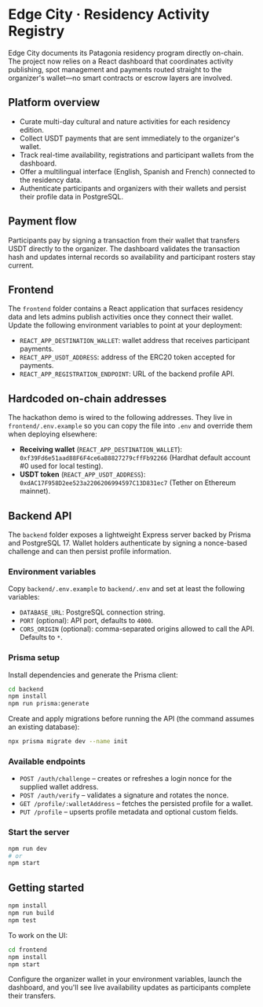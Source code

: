 # Edge City · Residency Activity Registry

Edge City documents its Patagonia residency program directly on-chain. The project now relies on a
React dashboard that coordinates activity publishing, spot management and payments routed straight
to the organizer's wallet—no smart contracts or escrow layers are involved.

## Platform overview

- Curate multi-day cultural and nature activities for each residency edition.
- Collect USDT payments that are sent immediately to the organizer's wallet.
- Track real-time availability, registrations and participant wallets from the dashboard.
- Offer a multilingual interface (English, Spanish and French) connected to the residency data.
- Authenticate participants and organizers with their wallets and persist their profile data in
  PostgreSQL.

## Payment flow

Participants pay by signing a transaction from their wallet that transfers USDT directly to the
organizer. The dashboard validates the transaction hash and updates internal records so availability
and participant rosters stay current.

## Frontend

The `frontend` folder contains a React application that surfaces residency data and lets admins
publish activities once they connect their wallet. Update the following environment variables to
point at your deployment:

- `REACT_APP_DESTINATION_WALLET`: wallet address that receives participant payments.
- `REACT_APP_USDT_ADDRESS`: address of the ERC20 token accepted for payments.
- `REACT_APP_REGISTRATION_ENDPOINT`: URL of the backend profile API.

## Hardcoded on-chain addresses

The hackathon demo is wired to the following addresses. They live in `frontend/.env.example` so you
can copy the file into `.env` and override them when deploying elsewhere:

- **Receiving wallet** (`REACT_APP_DESTINATION_WALLET`): `0xf39Fd6e51aad88F6F4ce6aB8827279cffFb92266`
  (Hardhat default account #0 used for local testing).
- **USDT token** (`REACT_APP_USDT_ADDRESS`): `0xdAC17F958D2ee523a2206206994597C13D831ec7` (Tether on
  Ethereum mainnet).

## Backend API

The `backend` folder exposes a lightweight Express server backed by Prisma and PostgreSQL 17. Wallet
holders authenticate by signing a nonce-based challenge and can then persist profile information.

### Environment variables

Copy `backend/.env.example` to `backend/.env` and set at least the following variables:

- `DATABASE_URL`: PostgreSQL connection string.
- `PORT` (optional): API port, defaults to `4000`.
- `CORS_ORIGIN` (optional): comma-separated origins allowed to call the API. Defaults to `*`.

### Prisma setup

Install dependencies and generate the Prisma client:

```bash
cd backend
npm install
npm run prisma:generate
```

Create and apply migrations before running the API (the command assumes an existing database):

```bash
npx prisma migrate dev --name init
```

### Available endpoints

- `POST /auth/challenge` – creates or refreshes a login nonce for the supplied wallet address.
- `POST /auth/verify` – validates a signature and rotates the nonce.
- `GET /profile/:walletAddress` – fetches the persisted profile for a wallet.
- `PUT /profile` – upserts profile metadata and optional custom fields.

### Start the server

```bash
npm run dev
# or
npm start
```

## Getting started

```bash
npm install
npm run build
npm test
```

To work on the UI:

```bash
cd frontend
npm install
npm start
```

Configure the organizer wallet in your environment variables, launch the dashboard, and you'll see
live availability updates as participants complete their transfers.
